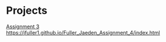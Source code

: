 # Projects
<a href="https://jfuller1.github.io/Jaeden-Fuller-Assignment-3/index.html">Assignment 3<a/>
<br>
https://jfuller1.github.io/Fuller_Jaeden_Assignment_4/index.html
